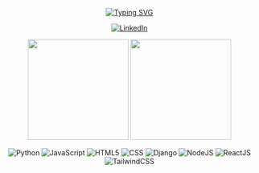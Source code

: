 <div align="center">

[![Typing SVG](https://readme-typing-svg.demolab.com?font=Lobster&size=36&pause=1000&color=F7F7F7&background=8639FF&center=true&vCenter=true&random=true&width=435&lines=Hello%2C+I'm+Fred)](https://git.io/typing-svg)

[![LinkedIn](https://img.shields.io/badge/LinkedIn-%230077B5.svg?logo=linkedin&logoColor=white)](https://www.linkedin.com/in/f-fernandes/) 
</div>

<p align="center">
  <img height="200" src="https://github-readme-stats-inky-two-14.vercel.app/api?username=fredgsf&show_icons=true&theme=dracula&include_all_commits=true" />
  <img height="200" src="https://github-readme-stats-inky-two-14.vercel.app/api/top-langs/?username=fredgsf&theme=dracula&show_icons=true" />
</p>
<div align="center">
  
<div align="center">
  
![Python](https://img.shields.io/badge/python-%233776AB.svg?style=for-the-badge&logo=python&logoColor=white) 
![JavaScript](https://img.shields.io/badge/javascript-%23323330.svg?style=for-the-badge&logo=javascript&logoColor=%23F7DF1E) 
![HTML5](https://img.shields.io/badge/HTML5-%23FF4500.svg?style=for-the-badge&logo=html5&logoColor=white)
![CSS](https://img.shields.io/badge/CSS-%231572B6.svg?style=for-the-badge&logo=css3&logoColor=white)
![Django](https://img.shields.io/badge/Django-%23092E20.svg?style=for-the-badge&logo=django&logoColor=white)
![NodeJS](https://img.shields.io/badge/node.js-6DA55F?style=for-the-badge&logo=node.js&logoColor=white)
![ReactJS](https://img.shields.io/badge/react-%2320232a.svg?style=for-the-badge&logo=react&logoColor=%2361DAFB) 
![TailwindCSS](https://img.shields.io/badge/tailwindcss-%2338B2AC.svg?style=for-the-badge&logo=tailwind-css&logoColor=white)

</div>


